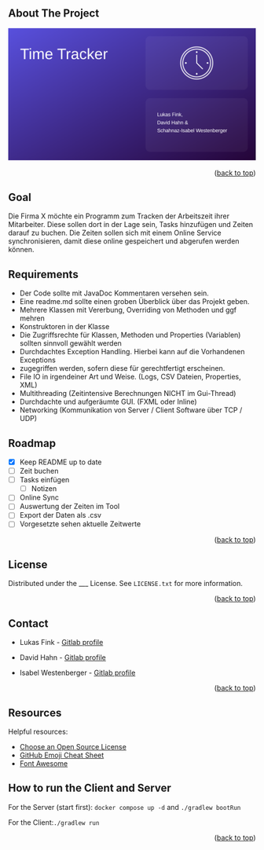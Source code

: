 <!-- PROJECT LOGO -->
<br/>

<div align="center">
    <!-- <img src="images/logo.png" alt="Logo" width="80" height="80"> -->
  <!-- <h1 align="center">Time Tracker</h1> -->
</div>


<!--
<details>
  <summary>Table of Contents</summary>
  <ol>
    <li>
      <a href="#about-the-project">About The Project</a>
      <ul>
        <li><a href="#built-with">Built With</a></li>
      </ul>
    </li>
    <li>
      <a href="#getting-started">Getting Started</a>
      <ul>
        <li><a href="#prerequisites">Prerequisites</a></li>
        <li><a href="#installation">Installation</a></li>
      </ul>
    </li>
    <li><a href="#usage">Usage</a></li>
    <li><a href="#roadmap">Roadmap</a></li>
    <li><a href="#contributing">Contributing</a></li>
    <li><a href="#license">License</a></li>
    <li><a href="#contact">Contact</a></li>
    <li><a href="#acknowledgments">Acknowledgments</a></li>
  </ol>
</details>
-->


<!-- ABOUT THE PROJECT -->
## About The Project

![Screenshot](images/preview.png)


<p align="right">(<a href="#top">back to top</a>)</p>

<!-- Goal -->
## Goal

Die Firma X möchte ein Programm zum Tracken der Arbeitszeit ihrer Mitarbeiter. Diese sollen dort in der Lage sein, Tasks hinzufügen und Zeiten darauf zu buchen. Die Zeiten sollen sich mit einem Online Service synchronisieren, damit diese online gespeichert und abgerufen werden können.

<!-- Requirements -->
## Requirements

* Der Code sollte mit JavaDoc Kommentaren versehen sein.
* Eine readme.md sollte einen groben Überblick über das Projekt geben.
* Mehrere Klassen mit Vererbung, Overriding von Methoden und ggf mehren
* Konstruktoren in der Klasse
* Die Zugriffsrechte für Klassen, Methoden und Properties (Variablen) sollten sinnvoll gewählt
werden
* Durchdachtes Exception Handling. Hierbei kann auf die Vorhandenen Exceptions
* zugegriffen werden, sofern diese für gerechtfertigt erscheinen.
* File IO in irgendeiner Art und Weise. (Logs, CSV Dateien, Properties, XML)
* Multithreading (Zeitintensive Berechnungen NICHT im Gui-Thread)
* Durchdachte und aufgeräumte GUI. (FXML oder Inline)
* Networking (Kommunikation von Server / Client Software über TCP / UDP)

<!-- ROADMAP -->
## Roadmap

- [x] Keep README up to date
- [ ] Zeit buchen
- [ ] Tasks einfügen
    - [ ] Notizen
- [ ] Online Sync
- [ ] Auswertung der Zeiten im Tool
- [ ] Export der Daten als .csv
- [ ] Vorgesetzte sehen aktuelle Zeitwerte

<p align="right">(<a href="#top">back to top</a>)</p>

<!-- LICENSE -->
## License

Distributed under the ___ License. See `LICENSE.txt` for more information.

<p align="right">(<a href="#top">back to top</a>)</p>

<!-- CONTACT -->
## Contact

* Lukas Fink - [Gitlab profile](https://es.technikum-wien.at/ic21b126)

* David Hahn - [Gitlab profile](https://es.technikum-wien.at/ic21b042)

* Isabel Westenberger - [Gitlab profile](https://es.technikum-wien.at/ic20b001)

<p align="right">(<a href="#top">back to top</a>)</p>



<!-- Resources -->
## Resources

Helpful resources:

* [Choose an Open Source License](https://choosealicense.com)
* [GitHub Emoji Cheat Sheet](https://www.webpagefx.com/tools/emoji-cheat-sheet)
* [Font Awesome](https://fontawesome.com)

## How to run the Client and Server

For the Server (start first): `docker compose up -d` and `./gradlew bootRun`

For the Client:`./gradlew run`
<p align="right">(<a href="#top">back to top</a>)</p>
